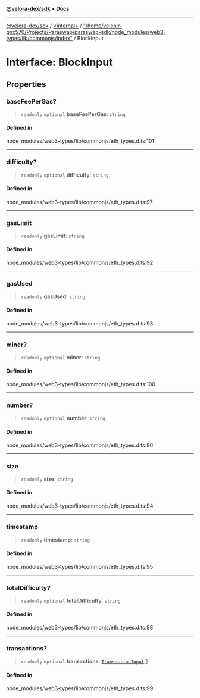 [**@velora-dex/sdk**](../../../../README.md) • **Docs**

***

[@velora-dex/sdk](../../../../globals.md) / [\<internal\>](../../../README.md) / ["/home/velenir-gnx570/Projects/Paraswap/paraswap-sdk/node\_modules/web3-types/lib/commonjs/index"](../README.md) / BlockInput

# Interface: BlockInput

## Properties

### baseFeePerGas?

> `readonly` `optional` **baseFeePerGas**: `string`

#### Defined in

node\_modules/web3-types/lib/commonjs/eth\_types.d.ts:101

***

### difficulty?

> `readonly` `optional` **difficulty**: `string`

#### Defined in

node\_modules/web3-types/lib/commonjs/eth\_types.d.ts:97

***

### gasLimit

> `readonly` **gasLimit**: `string`

#### Defined in

node\_modules/web3-types/lib/commonjs/eth\_types.d.ts:92

***

### gasUsed

> `readonly` **gasUsed**: `string`

#### Defined in

node\_modules/web3-types/lib/commonjs/eth\_types.d.ts:93

***

### miner?

> `readonly` `optional` **miner**: `string`

#### Defined in

node\_modules/web3-types/lib/commonjs/eth\_types.d.ts:100

***

### number?

> `readonly` `optional` **number**: `string`

#### Defined in

node\_modules/web3-types/lib/commonjs/eth\_types.d.ts:96

***

### size

> `readonly` **size**: `string`

#### Defined in

node\_modules/web3-types/lib/commonjs/eth\_types.d.ts:94

***

### timestamp

> `readonly` **timestamp**: `string`

#### Defined in

node\_modules/web3-types/lib/commonjs/eth\_types.d.ts:95

***

### totalDifficulty?

> `readonly` `optional` **totalDifficulty**: `string`

#### Defined in

node\_modules/web3-types/lib/commonjs/eth\_types.d.ts:98

***

### transactions?

> `readonly` `optional` **transactions**: [`TransactionInput`](TransactionInput.md)[]

#### Defined in

node\_modules/web3-types/lib/commonjs/eth\_types.d.ts:99
